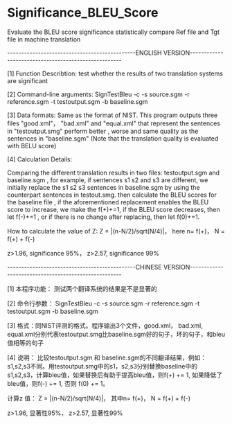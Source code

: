 # Significance_BLEU_Score



Evaluate the BLEU score significance statistically compare Ref file and Tgt file in machine translation



----------------------------------------------ENGLISH VERSION-----------------------------------------------------

[1] Function Describtion: test whether the results of two translation systems are significant

[2] Command-line arguments: SignTestBleu -c -s source.sgm -r reference.sgm -t testoutput.sgm -b baseline.sgm

[3] Data formats: Same as the format of NIST. This program outputs three files "good.xml"， "bad.xml" and "equal.xml" that represent the sentences in "testoutput.smg" perform better , worse and same quality as the sentences in "baseline.sgm" (Note that the translation quality is evaluated with BELU score)

[4] Calculation Details:
    
Comparing the different translation results in two files: testoutput.sgm and baseline.sgm , for example, if sentences s1 s2 and s3 are different, we initially replace the s1 s2 s3 sentences in baseline.sgm by using the counterpart sentences in testout.smg. then calculate the BLEU scores for the baseline file , if the aforementioned replacement enables the BLEU score to increase, we make the f(+)+=1, if the BLEU score decreases, then let f(-)+=1 , or if there is no change after replacing, then let f(0)+=1.
    
How to calculate the value of Z: Z = |(n-N/2)/sqrt(N/4)|， here n= f(+)， N = f(+) + f(-)
    
z>1.96, significance 95%， z>2.57, significance 99%



----------------------------------------------CHINESE VERSION-----------------------------------------------------

[1] 本程序功能： 测试两个翻译系统的结果是不是显著的

[2] 命令行参数： SignTestBleu -c -s source.sgm -r reference.sgm -t testoutput.sgm -b baseline.sgm

[3] 格式：同NIST评测的格式。程序输出3个文件，good.xml， bad.xml, equal.xml分别代表testoutput.smg比baseline.sgm好的句子，坏的句子，和bleu值相等的句子

[4] 说明：
    比较testoutput.sgm 和 baseline.sgm的不同翻译结果，例如：s1,s2,s3不同。用testoutput.smg中的s1，s2,s3分别替换baseline中的s1,s2,s3，计算bleu值，如果替换后有助于提高bleu值，则f(+) += 1, 如果降低了bleu值，则f(-) += 1, 否则 f(0) += 1。
 
   计算z 值： Z = |(n-N/2)/sqrt(N/4)|， 其中n= f(+)， N = f(+) + f(-)

   z>1.96, 显著性95%， z>2.57, 显著性99%

